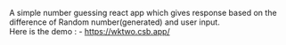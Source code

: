 A simple number guessing react app which gives response based on the difference of Random number(generated) and user input.
<br />
Here is the demo : - https://wktwo.csb.app/
